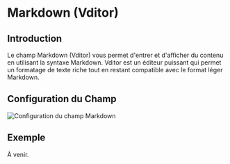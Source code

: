 # Markdown (Vditor)

## Introduction

Le champ Markdown (Vditor) vous permet d'entrer et d'afficher du contenu en utilisant la syntaxe Markdown. Vditor est un éditeur puissant qui permet un formatage de texte riche tout en restant compatible avec le format léger Markdown.

## Configuration du Champ

![Configuration du champ Markdown](https://static-docs.nocobase.com/20240512180647.png)

## Exemple

À venir.
